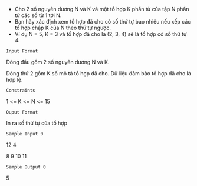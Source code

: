 - Cho 2 số nguyên dương N và K và một tổ hợp K phần tử của tập N phần tử các số từ 1 tới N.
- Bạn hãy xác định xem tổ hợp đã cho có số thứ tự bao nhiêu nếu xếp các tổ hợp chập K của N theo thứ tự ngược.
- Ví dụ N = 5, K = 3 và tổ hợp đã cho là (2, 3, 4) sẽ là tổ hợp có số thứ tự 4.

`Input Format`

Dòng đầu gồm 2 số nguyên dương N và K.

Dòng thứ 2 gồm K số mô tả tổ hợp đã cho. Dữ liệu đảm bảo tổ hợp đã cho là hợp lệ.

`Constraints`

1 <= K <= N <= 15

`Ouput Format`

In ra số thứ tự của tổ hợp

`Sample Input 0`

12 4

8 9 10 11

`Sample Output 0`

5

